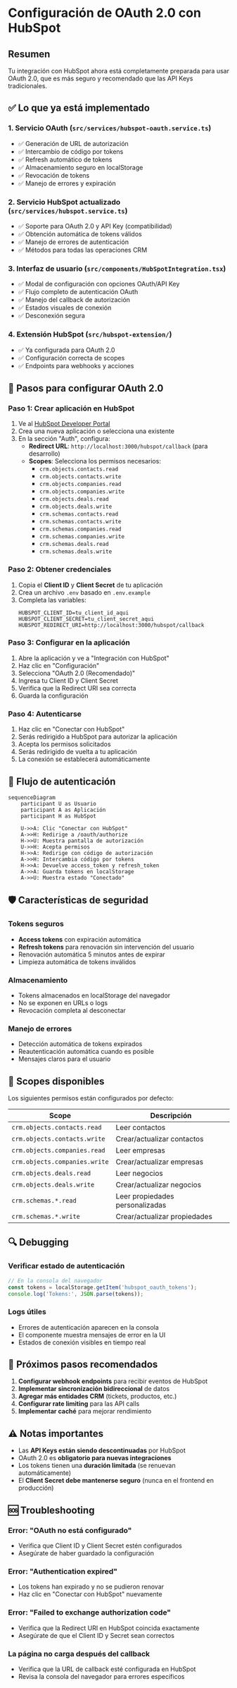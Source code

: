 # Configuración de OAuth 2.0 con HubSpot

## Resumen

Tu integración con HubSpot ahora está completamente preparada para usar OAuth 2.0, que es más seguro y recomendado que las API Keys tradicionales.

## ✅ Lo que ya está implementado

### 1. Servicio OAuth (`src/services/hubspot-oauth.service.ts`)
- ✅ Generación de URL de autorización
- ✅ Intercambio de código por tokens
- ✅ Refresh automático de tokens
- ✅ Almacenamiento seguro en localStorage
- ✅ Revocación de tokens
- ✅ Manejo de errores y expiración

### 2. Servicio HubSpot actualizado (`src/services/hubspot.service.ts`)
- ✅ Soporte para OAuth 2.0 y API Key (compatibilidad)
- ✅ Obtención automática de tokens válidos
- ✅ Manejo de errores de autenticación
- ✅ Métodos para todas las operaciones CRM

### 3. Interfaz de usuario (`src/components/HubSpotIntegration.tsx`)
- ✅ Modal de configuración con opciones OAuth/API Key
- ✅ Flujo completo de autenticación OAuth
- ✅ Manejo del callback de autorización
- ✅ Estados visuales de conexión
- ✅ Desconexión segura

### 4. Extensión HubSpot (`src/hubspot-extension/`)
- ✅ Ya configurada para OAuth 2.0
- ✅ Configuración correcta de scopes
- ✅ Endpoints para webhooks y acciones

## 🔧 Pasos para configurar OAuth 2.0

### Paso 1: Crear aplicación en HubSpot

1. Ve al [HubSpot Developer Portal](https://developers.hubspot.com/)
2. Crea una nueva aplicación o selecciona una existente
3. En la sección "Auth", configura:
   - **Redirect URL**: `http://localhost:3000/hubspot/callback` (para desarrollo)
   - **Scopes**: Selecciona los permisos necesarios:
     - `crm.objects.contacts.read`
     - `crm.objects.contacts.write`
     - `crm.objects.companies.read`
     - `crm.objects.companies.write`
     - `crm.objects.deals.read`
     - `crm.objects.deals.write`
     - `crm.schemas.contacts.read`
     - `crm.schemas.contacts.write`
     - `crm.schemas.companies.read`
     - `crm.schemas.companies.write`
     - `crm.schemas.deals.read`
     - `crm.schemas.deals.write`

### Paso 2: Obtener credenciales

1. Copia el **Client ID** y **Client Secret** de tu aplicación
2. Crea un archivo `.env` basado en `.env.example`
3. Completa las variables:
   ```env
   HUBSPOT_CLIENT_ID=tu_client_id_aqui
   HUBSPOT_CLIENT_SECRET=tu_client_secret_aqui
   HUBSPOT_REDIRECT_URI=http://localhost:3000/hubspot/callback
   ```

### Paso 3: Configurar en la aplicación

1. Abre la aplicación y ve a "Integración con HubSpot"
2. Haz clic en "Configuración"
3. Selecciona "OAuth 2.0 (Recomendado)"
4. Ingresa tu Client ID y Client Secret
5. Verifica que la Redirect URI sea correcta
6. Guarda la configuración

### Paso 4: Autenticarse

1. Haz clic en "Conectar con HubSpot"
2. Serás redirigido a HubSpot para autorizar la aplicación
3. Acepta los permisos solicitados
4. Serás redirigido de vuelta a tu aplicación
5. La conexión se establecerá automáticamente

## 🔄 Flujo de autenticación

```mermaid
sequenceDiagram
    participant U as Usuario
    participant A as Aplicación
    participant H as HubSpot
    
    U->>A: Clic "Conectar con HubSpot"
    A->>H: Redirige a /oauth/authorize
    H->>U: Muestra pantalla de autorización
    U->>H: Acepta permisos
    H->>A: Redirige con código de autorización
    A->>H: Intercambia código por tokens
    H->>A: Devuelve access_token y refresh_token
    A->>A: Guarda tokens en localStorage
    A->>U: Muestra estado "Conectado"
```

## 🛡️ Características de seguridad

### Tokens seguros
- **Access tokens** con expiración automática
- **Refresh tokens** para renovación sin intervención del usuario
- Renovación automática 5 minutos antes de expirar
- Limpieza automática de tokens inválidos

### Almacenamiento
- Tokens almacenados en localStorage del navegador
- No se exponen en URLs o logs
- Revocación completa al desconectar

### Manejo de errores
- Detección automática de tokens expirados
- Reautenticación automática cuando es posible
- Mensajes claros para el usuario

## 📝 Scopes disponibles

Los siguientes permisos están configurados por defecto:

| Scope | Descripción |
|-------|-------------|
| `crm.objects.contacts.read` | Leer contactos |
| `crm.objects.contacts.write` | Crear/actualizar contactos |
| `crm.objects.companies.read` | Leer empresas |
| `crm.objects.companies.write` | Crear/actualizar empresas |
| `crm.objects.deals.read` | Leer negocios |
| `crm.objects.deals.write` | Crear/actualizar negocios |
| `crm.schemas.*.read` | Leer propiedades personalizadas |
| `crm.schemas.*.write` | Crear/actualizar propiedades |

## 🔍 Debugging

### Verificar estado de autenticación
```javascript
// En la consola del navegador
const tokens = localStorage.getItem('hubspot_oauth_tokens');
console.log('Tokens:', JSON.parse(tokens));
```

### Logs útiles
- Errores de autenticación aparecen en la consola
- El componente muestra mensajes de error en la UI
- Estados de conexión visibles en tiempo real

## 🚀 Próximos pasos recomendados

1. **Configurar webhook endpoints** para recibir eventos de HubSpot
2. **Implementar sincronización bidireccional** de datos
3. **Agregar más entidades CRM** (tickets, productos, etc.)
4. **Configurar rate limiting** para las API calls
5. **Implementar caché** para mejorar rendimiento

## ⚠️ Notas importantes

- Las **API Keys están siendo descontinuadas** por HubSpot
- OAuth 2.0 es **obligatorio para nuevas integraciones**
- Los tokens tienen una **duración limitada** (se renuevan automáticamente)
- El **Client Secret debe mantenerse seguro** (nunca en el frontend en producción)

## 🆘 Troubleshooting

### Error: "OAuth no está configurado"
- Verifica que Client ID y Client Secret estén configurados
- Asegúrate de haber guardado la configuración

### Error: "Authentication expired"
- Los tokens han expirado y no se pudieron renovar
- Haz clic en "Conectar con HubSpot" nuevamente

### Error: "Failed to exchange authorization code"
- Verifica que la Redirect URI en HubSpot coincida exactamente
- Asegúrate de que el Client ID y Secret sean correctos

### La página no carga después del callback
- Verifica que la URL de callback esté configurada en HubSpot
- Revisa la consola del navegador para errores específicos